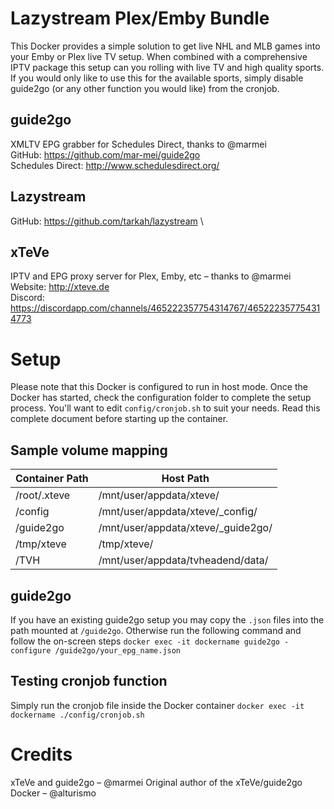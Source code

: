 # Lazystream Plex/Emby Bundle

This Docker provides a simple solution to get live NHL and MLB games into your Emby or Plex live TV setup. When combined with a comprehensive IPTV package this setup can you rolling with live TV and high quality sports. If you would only like to use this for the available sports, simply disable guide2go (or any other function you would like) from the cronjob.

## guide2go

XMLTV EPG grabber for Schedules Direct, thanks to @marmei \
GitHub: https://github.com/mar-mei/guide2go \
Schedules Direct: http://www.schedulesdirect.org/

## Lazystream

GitHub: https://github.com/tarkah/lazystream \

## xTeVe

IPTV and EPG proxy server for Plex, Emby, etc – thanks to @marmei \
Website: http://xteve.de \
Discord: https://discordapp.com/channels/465222357754314767/465222357754314773

# Setup

Please note that this Docker is configured to run in host mode. Once the Docker has started, check the configuration folder to complete the setup process. You'll want to edit `config/cronjob.sh` to suit your needs. Read this complete document before starting up the container.

## Sample volume mapping

| Container Path | Host Path                           |
| -------------- | ----------------------------------- |
| /root/.xteve   | /mnt/user/appdata/xteve/            |
| /config        | /mnt/user/appdata/xteve/\_config/   |
| /guide2go      | /mnt/user/appdata/xteve/\_guide2go/ |
| /tmp/xteve     | /tmp/xteve/                         |
| /TVH           | /mnt/user/appdata/tvheadend/data/   |

## guide2go

If you have an existing guide2go setup you may copy the `.json` files into the path mounted at `/guide2go`. Otherwise run the following command and follow the on-screen steps
`docker exec -it dockername guide2go -configure /guide2go/your_epg_name.json`

## Testing cronjob function

Simply run the cronjob file inside the Docker container
`docker exec -it dockername ./config/cronjob.sh`

# Credits

xTeVe and guide2go – @marmei
Original author of the xTeVe/guide2go Docker – @alturismo
